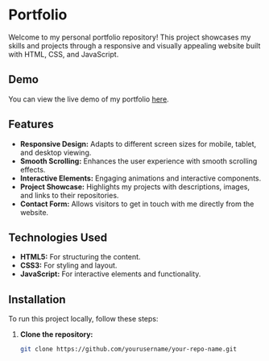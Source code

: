 # Portfolio

Welcome to my personal portfolio repository! This project showcases my skills and projects through a responsive and visually appealing website built with HTML, CSS, and JavaScript.

## Demo

You can view the live demo of my portfolio [here](https://lokesh7729.github.io/codsoft_task2_Portfolio/).

## Features

- **Responsive Design:** Adapts to different screen sizes for mobile, tablet, and desktop viewing.
- **Smooth Scrolling:** Enhances the user experience with smooth scrolling effects.
- **Interactive Elements:** Engaging animations and interactive components.
- **Project Showcase:** Highlights my projects with descriptions, images, and links to their repositories.
- **Contact Form:** Allows visitors to get in touch with me directly from the website.

## Technologies Used

- **HTML5:** For structuring the content.
- **CSS3:** For styling and layout.
- **JavaScript:** For interactive elements and functionality.

## Installation

To run this project locally, follow these steps:

1. **Clone the repository:**
   ```bash
   git clone https://github.com/yourusername/your-repo-name.git
